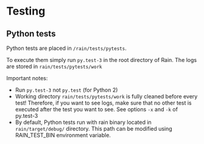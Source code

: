 Testing
=======

Python tests
------------

Python tests are placed in `/rain/tests/pytests`.

To execute them simply run `py.test-3` in the root directory of Rain. The logs
are stored in `rain/tests/pytests/work`

Important notes:
* Run `py.test-3` not `py.test` (for Python 2)
* Working directory `rain/tests/pytests/work` is fully cleaned before every test!
  Therefore, if you want to see logs, make sure that no other test is executed after
  the test you want to see. See options `-x` and `-k` of py.test-3
* By default, Python tests run with rain binary located in `rain/target/debug/` directory.
  This path can be modified using RAIN_TEST_BIN environment variable.
  
